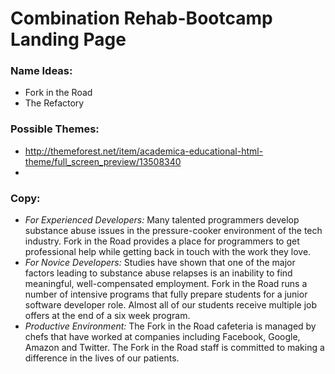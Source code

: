 # Combination Rehab-Bootcamp Landing Page

### Name Ideas:

- Fork in the Road
- The Refactory

### Possible Themes:

- http://themeforest.net/item/academica-educational-html-theme/full_screen_preview/13508340
- 

### Copy:

- *For Experienced Developers:* Many talented programmers develop substance abuse issues in
  the pressure-cooker environment of the tech industry.  Fork in the Road provides a place 
  for programmers to get professional help while getting back in touch with
  the work they love.
- *For Novice Developers:* Studies have shown that one of the major factors leading to substance 
  abuse relapses is an inability to find meaningful, well-compensated employment.  Fork in the Road
  runs a number of intensive programs that fully prepare students for a junior software developer role.
  Almost all of our students receive multiple job offers at the end of a six week program.
- *Productive Environment:* The Fork in the Road cafeteria is managed by chefs that have worked at 
  companies including Facebook, Google, Amazon and Twitter.  The Fork in the Road staff is committed 
  to making a difference in the lives of our patients.


